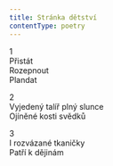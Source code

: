 ```yaml
---
title: Stránka dětství
contentType: poetry
---
```


<section>

1  
Přistát  
Rozepnout  
Plandat

</section>

<section>

2  
Vyjedený talíř plný slunce  
Ojíněné kosti svědků

</section>

<section>

3  
I rozvázané tkaničky  
Patří k dějinám

</section>
